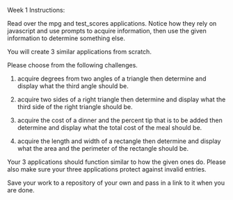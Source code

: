 
Week 1 Instructions:

Read over the mpg and test_scores applications. Notice how they rely on javascript and use prompts to acquire information, then use the given information to determine something else. 

You will create 3 similar applications from scratch.

Please choose from the following challenges.

1. acquire degrees from two angles of a triangle then determine and display what the third angle should be.

2. acquire two sides of a right triangle then determine and display what the third side of the right triangle should be.

3. acquire the cost of a dinner and the percent tip that is to be added then determine and display what the total cost of the meal should be. 

4. acquire the length and width of a rectangle then determine and display what the area and the perimeter of the rectangle should be. 

Your 3 applications should function similar to how the given ones do. Please also make sure your three applications protect against invalid entries. 

Save your work to a repository of your own and pass in a link to it when you are done. 